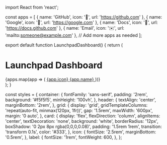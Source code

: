import React from 'react';

const apps = [
  { name: 'GitHub', icon: '🐙', url: 'https://github.com' },
  { name: 'Google', icon: '🔎', url: 'https://google.com' },
  { name: 'Docs', icon: '📄', url: 'https://docs.github.com' },
  { name: 'Email', icon: '✉️', url: 'mailto:someone@example.com' },
  // Add more apps as needed
];

export default function LaunchpadDashboard() {
  return (
    <div style={styles.container}>
      <h1 style={styles.header}>Launchpad Dashboard</h1>
      <div style={styles.grid}>
        {apps.map(app => (
          <a
            key={app.name}
            href={app.url}
            target="_blank"
            rel="noopener noreferrer"
            style={styles.card}
          >
            <span style={styles.icon}>{app.icon}</span>
            <span style={styles.label}>{app.name}</span>
          </a>
        ))}
      </div>
    </div>
  );
}

const styles = {
  container: {
    fontFamily: 'sans-serif',
    padding: '2rem',
    background: '#f5f5f5',
    minHeight: '100vh',
  },
  header: {
    textAlign: 'center',
    marginBottom: '2rem',
  },
  grid: {
    display: 'grid',
    gridTemplateColumns: 'repeat(auto-fit, minmax(120px, 1fr))',
    gap: '1.5rem',
    maxWidth: '600px',
    margin: '0 auto',
  },
  card: {
    display: 'flex',
    flexDirection: 'column',
    alignItems: 'center',
    textDecoration: 'none',
    background: 'white',
    borderRadius: '12px',
    boxShadow: '0 2px 8px rgba(0,0,0,0.08)',
    padding: '1.5rem 1rem',
    transition: 'transform 0.1s',
    color: '#333',
  },
  icon: {
    fontSize: '2.5rem',
    marginBottom: '0.5rem',
  },
  label: {
    fontSize: '1rem',
    fontWeight: 600,
  },
};

